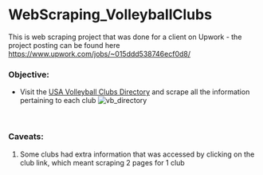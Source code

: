 # WebScraping_VolleyballClubs

This is web scraping project that was done for a client on Upwork - the project posting can be found here https://www.upwork.com/jobs/~015ddd538746ecf0d8/

### Objective:
* Visit the [USA Volleyball Clubs Directory](http://www.usavolleyballclubs.com/volleyballclubdirectory.asp) and scrape all the information pertaining to each club
![vb_directory](https://user-images.githubusercontent.com/35023657/155682898-d7596f41-0443-49ef-ac26-4b1a57bd5d72.png) 

<br>

### Caveats:
  1) Some clubs had extra information that was accessed by clicking on the club link, which meant scraping 2 pages for 1 club
